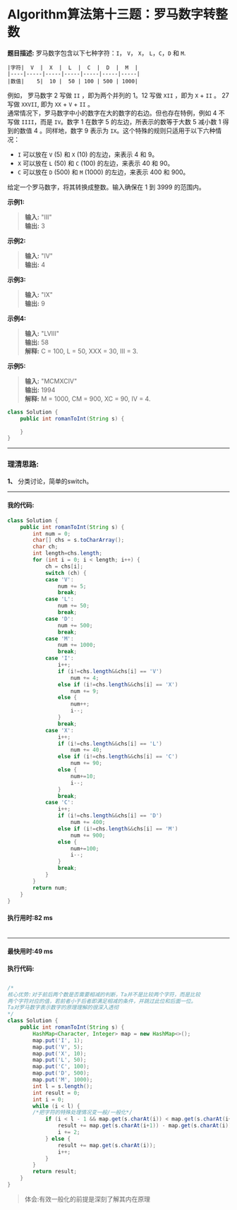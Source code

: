 # Algorithm算法第十三题：罗马数字转整数 <br>
**题目描述:** 罗马数字包含以下七种字符：`I`， `V`， `X`， `L`，`C`，`D` 和 `M`.

    |字符|  V  |  X  |  L  |  C  |  D  |  M  |
    |----|-----|-----|-----|-----|-----|-----|
    |数值|    5|  10 |  50 | 100 | 500 | 1000|
    
例如， 罗马数字 2 写做 `II` ，即为两个并列的 1。12 写做 `XII` ，即为 `X` + `II` 。 27 写做  `XXVII`, 即为 `XX` + `V` + `II` 。<br>
通常情况下，罗马数字中小的数字在大的数字的右边。但也存在特例，例如 4 不写做 `IIII`，而是 `IV`。数字 1 在数字 5 的左边，所表示的数等于大数 5 减小数 1 得到的数值 4 。同样地，数字 9 表示为 `IX`。这个特殊的规则只适用于以下六种情况：

- `I` 可以放在 `V` (5) 和 `X` (10) 的左边，来表示 4 和 9。
- `X` 可以放在 `L` (50) 和 `C` (100) 的左边，来表示 40 和 90。 
- `C` 可以放在 `D` (500) 和 `M` (1000) 的左边，来表示 400 和 900。

给定一个罗马数字，将其转换成整数。输入确保在 1 到 3999 的范围内。<br>

**示例1:**
> **输入:** "III" <br>
> **输出:** 3

**示例2:**
> **输入:** "IV" <br>
> **输出:** 4

**示例3:**
> **输入:** "IX" <br>
> **输出:** 9

**示例4:**
> **输入:** "LVIII" <br>
> **输出:** 58 <br>
> **解释:** C = 100, L = 50, XXX = 30, III = 3.

**示例5:**
> **输入:** "MCMXCIV" <br>
> **输出:** 1994 <br>
> **解释:** M = 1000, CM = 900, XC = 90, IV = 4.

````java
class Solution {
    public int romanToInt(String s) {
    
    }
}
````
__________

### 理清思路:
**1、** 
分类讨论，简单的switch。<br>

__________
#### 我的代码: <br>

````java
class Solution {
    public int romanToInt(String s) {
        int num = 0;
		char[] chs = s.toCharArray();
		char ch;
		int length=chs.length;
		for (int i = 0; i < length; i++) {
			ch = chs[i];
			switch (ch) {
			case 'V':
				num += 5;
				break;
			case 'L':
				num += 50;
				break;
			case 'D':
				num += 500;
				break;
			case 'M':
				num += 1000;
				break;
			case 'I':
				i++;
				if (i!=chs.length&&chs[i] == 'V')
					num += 4;
				else if (i!=chs.length&&chs[i] == 'X')
					num += 9;
				else {
					num++;
					i--;
				}
				break;
			case 'X':
				i++;
				if (i!=chs.length&&chs[i] == 'L')
					num += 40;
				else if (i!=chs.length&&chs[i] == 'C')
					num += 90;
				else {
					num+=10;
					i--;
				}
				break;
			case 'C':
				i++;
				if (i!=chs.length&&chs[i] == 'D')
					num += 400;
				else if (i!=chs.length&&chs[i] == 'M')
					num += 900;
				else {
					num+=100;
					i--;
				}
				break;
			}
		}
		return num;
    }
}
````

#### 执行用时:82 ms <br> <br>
__________
#### 最快用时:49 ms <br>

**执行代码:**
````java

/*
核心优势:对于前后两个数是否需要相减的判断，Ta并不是比较两个字符，而是比较
两个字符对应的值，若前者小于后者即满足相减的条件，并跳过此位和后面一位。
Ta对罗马数字表示数字的原理理解的很深入透彻
*/
class Solution {
    public int romanToInt(String s) {
        HashMap<Character, Integer> map = new HashMap<>();
        map.put('I', 1);
        map.put('V', 5);
        map.put('X', 10);
        map.put('L', 50);
        map.put('C', 100);
        map.put('D', 500);
        map.put('M', 1000);
        int l = s.length();
        int result = 0;
        int i = 0;
        while (i < l) {
	    /*把字符的特殊处理情况变一般/一般化*/
            if (i < l - 1 && map.get(s.charAt(i)) < map.get(s.charAt(i+1))) {	// Q:这里无差别的判断，这样若有IL、IC、IXC等的情况时不会判断出错么?
                result += map.get(s.charAt(i+1)) - map.get(s.charAt(i));
                i += 2;
            } else {
                result += map.get(s.charAt(i));
                i++;
            }
        }
        return result;
    }
}
````

> 体会:有效一般化的前提是深刻了解其内在原理

